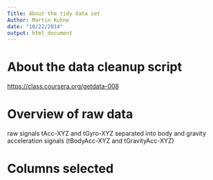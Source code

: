 ```yaml
---
Title: About the tidy data set
Author: Martin Kuhne
date: "10/22/2014"
output: html_document
---
```


About the data cleanup script
=========================

https://class.coursera.org/getdata-008

# Overview of raw data

raw signals tAcc-XYZ and tGyro-XYZ
separated into body and gravity acceleration signals (tBodyAcc-XYZ and tGravityAcc-XYZ)

 
# Columns selected

